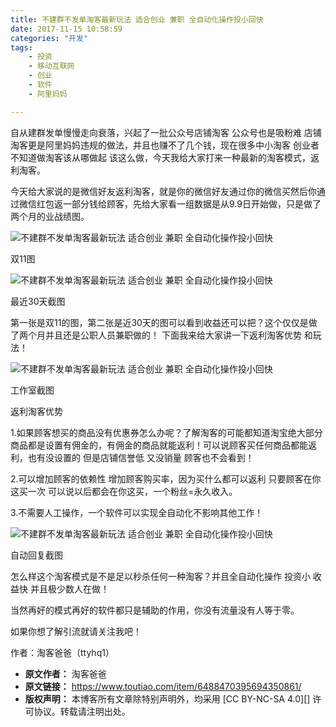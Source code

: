 ```yaml
---
title: 不建群不发单淘客最新玩法 适合创业 兼职 全自动化操作投小回快
date: 2017-11-15 10:58:59
categories: "开发"
tags:
	- 投资
	- 移动互联网
	- 创业
	- 软件
	- 阿里妈妈

---
```


自从建群发单慢慢走向衰落，兴起了一批公众号店铺淘客 公众号也是吸粉难 店铺淘客更是阿里妈妈违规的做法，并且也赚不了几个钱，现在很多中小淘客 创业者不知道做淘客该从哪做起 该这么做，今天我给大家打来一种最新的淘客模式，返利淘客。

今天给大家说的是微信好友返利淘客，就是你的微信好友通过你的微信买然后你通过微信红包返一部分钱给顾客，先给大家看一组数据是从9.9日开始做，只是做了两个月的业战绩图。

![不建群不发单淘客最新玩法 适合创业 兼职 全自动化操作投小回快][_ _]

双11图

![不建群不发单淘客最新玩法 适合创业 兼职 全自动化操作投小回快][_ _ 1]

最近30天截图

第一张是双11的图，第二张是近30天的图可以看到收益还可以把？这个仅仅是做了两个月并且还是公职人员兼职做的！ 下面我来给大家讲一下返利淘客优势 和玩法！

![不建群不发单淘客最新玩法 适合创业 兼职 全自动化操作投小回快][_ _ 2]

工作室截图

返利淘客优势

1.如果顾客想买的商品没有优惠券怎么办呢？了解淘客的可能都知道淘宝绝大部分商品都是设置有佣金的，有佣金的商品就能返利！可以说顾客买任何商品都能返利，也有没设置的 但是店铺信誉低 又没销量 顾客也不会看到！

2.可以增加顾客的依赖性 增加顾客购买率，因为买什么都可以返利 只要顾客在你这买一次 可以说以后都会在你这买，一个粉丝=永久收入。

3.不需要人工操作，一个软件可以实现全自动化不影响其他工作！

![不建群不发单淘客最新玩法 适合创业 兼职 全自动化操作投小回快][_ _ 3]

自动回复截图

怎么样这个淘客模式是不是足以秒杀任何一种淘客？并且全自动化操作 投资小 收益快 并且极少数人在做！

当然再好的模式再好的软件都只是辅助的作用，你没有流量没有人等于零。

如果你想了解引流就请关注我吧！

作者：淘客爸爸（ttyhq1）


[_ _]: /pro/os/crawler/FFMV-ZAEI-BQMI.jpg
[_ _ 1]: /pro/os/crawler/7FVJ-7FUV-BNMR.jpg
[_ _ 2]: /pro/os/crawler/VQER-RJBY-2YQY.jpg
[_ _ 3]: /pro/os/crawler/7JB6-NJRM-YBJA.jpg
 *  **原文作者：** 淘客爸爸
 *  **原文链接：** https://www.toutiao.com/item/6488470395694350861/
 *  **版权声明：** 本博客所有文章除特别声明外，均采用 [CC BY-NC-SA 4.0][] 许可协议。转载请注明出处。